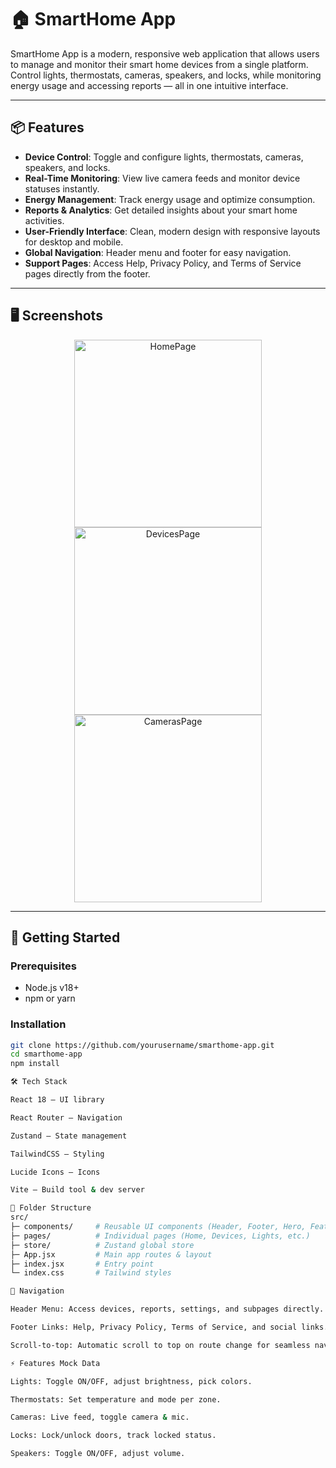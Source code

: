 # 🏠 SmartHome App

SmartHome App is a modern, responsive web application that allows users to manage and monitor their smart home devices from a single platform. Control lights, thermostats, cameras, speakers, and locks, while monitoring energy usage and accessing reports — all in one intuitive interface.

---

## 📦 Features

- **Device Control**: Toggle and configure lights, thermostats, cameras, speakers, and locks.
- **Real-Time Monitoring**: View live camera feeds and monitor device statuses instantly.
- **Energy Management**: Track energy usage and optimize consumption.
- **Reports & Analytics**: Get detailed insights about your smart home activities.
- **User-Friendly Interface**: Clean, modern design with responsive layouts for desktop and mobile.
- **Global Navigation**: Header menu and footer for easy navigation.
- **Support Pages**: Access Help, Privacy Policy, and Terms of Service pages directly from the footer.

---

## 🖥 Screenshots

<div align="center">
<img src="screenshots/homepage.png" alt="HomePage" width="300"/>
<img src="screenshots/devices.png" alt="DevicesPage" width="300"/>
<img src="screenshots/cameras.png" alt="CamerasPage" width="300"/>
</div>

---

## 🚀 Getting Started

### Prerequisites

- Node.js v18+  
- npm or yarn  

### Installation

```bash
git clone https://github.com/yourusername/smarthome-app.git
cd smarthome-app
npm install

🛠 Tech Stack

React 18 – UI library

React Router – Navigation

Zustand – State management

TailwindCSS – Styling

Lucide Icons – Icons

Vite – Build tool & dev server

🧩 Folder Structure
src/
├─ components/     # Reusable UI components (Header, Footer, Hero, FeatureCard)
├─ pages/          # Individual pages (Home, Devices, Lights, etc.)
├─ store/          # Zustand global store
├─ App.jsx         # Main app routes & layout
├─ index.jsx       # Entry point
└─ index.css       # Tailwind styles

🔗 Navigation

Header Menu: Access devices, reports, settings, and subpages directly.

Footer Links: Help, Privacy Policy, Terms of Service, and social links.

Scroll-to-top: Automatic scroll to top on route change for seamless navigation.

⚡ Features Mock Data

Lights: Toggle ON/OFF, adjust brightness, pick colors.

Thermostats: Set temperature and mode per zone.

Cameras: Live feed, toggle camera & mic.

Locks: Lock/unlock doors, track locked status.

Speakers: Toggle ON/OFF, adjust volume.

